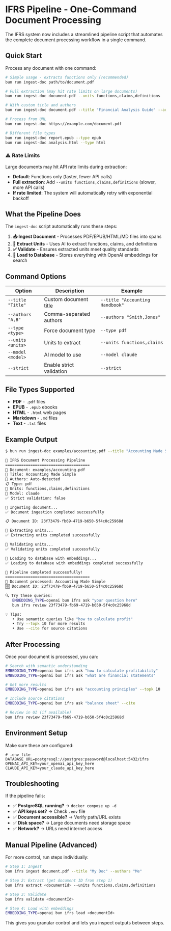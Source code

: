 # IFRS Pipeline - One-Command Document Processing

The IFRS system now includes a streamlined pipeline script that automates the complete document processing workflow in a single command.

## Quick Start

Process any document with one command:

```bash
# Simple usage - extracts functions only (recommended)
bun run ingest-doc path/to/document.pdf

# Full extraction (may hit rate limits on large documents)
bun run ingest-doc document.pdf --units functions,claims,definitions

# With custom title and authors
bun run ingest-doc document.pdf --title "Financial Analysis Guide" --authors "John Doe,Jane Smith"

# Process from URL
bun run ingest-doc https://example.com/document.pdf

# Different file types
bun run ingest-doc report.epub --type epub
bun run ingest-doc analysis.html --type html
```

### ⚠️ Rate Limits

Large documents may hit API rate limits during extraction:
- **Default**: Functions only (faster, fewer API calls)
- **Full extraction**: Add `--units functions,claims,definitions` (slower, more API calls)
- **If rate limited**: The system will automatically retry with exponential backoff

## What the Pipeline Does

The `ingest-doc` script automatically runs these steps:

1. **📥 Ingest Document** - Processes PDF/EPUB/HTML/MD files into spans
2. **🔧 Extract Units** - Uses AI to extract functions, claims, and definitions  
3. **✅ Validate** - Ensures extracted units meet quality standards
4. **💾 Load to Database** - Stores everything with OpenAI embeddings for search

## Command Options

| Option | Description | Example |
|--------|-------------|---------|
| `--title "Title"` | Custom document title | `--title "Accounting Handbook"` |
| `--authors "A,B"` | Comma-separated authors | `--authors "Smith,Jones"` |
| `--type <type>` | Force document type | `--type pdf` |
| `--units <units>` | Units to extract | `--units functions,claims` |
| `--model <model>` | AI model to use | `--model claude` |
| `--strict` | Enable strict validation | `--strict` |

## File Types Supported

- **PDF** - `.pdf` files
- **EPUB** - `.epub` ebooks  
- **HTML** - `.html` web pages
- **Markdown** - `.md` files
- **Text** - `.txt` files

## Example Output

```bash
$ bun run ingest-doc examples/accounting.pdf --title "Accounting Made Simple"

🚀 IFRS Document Processing Pipeline
=====================================
📄 Document: examples/accounting.pdf
📝 Title: Accounting Made Simple
👥 Authors: Auto-detected
📋 Type: pdf
🔧 Units: functions,claims,definitions
🤖 Model: claude
✅ Strict validation: false

🔄 Ingesting document...
✅ Document ingestion completed successfully

📋 Document ID: 23f73479-fb69-4719-b650-5f4c0c25968d

🔄 Extracting units...
✅ Extracting units completed successfully

🔄 Validating units...
✅ Validating units completed successfully

🔄 Loading to database with embeddings...
✅ Loading to database with embeddings completed successfully

🎉 Pipeline completed successfully!
=====================================
📄 Document processed: Accounting Made Simple
🆔 Document ID: 23f73479-fb69-4719-b650-5f4c0c25968d

🔍 Try these queries:
   EMBEDDING_TYPE=openai bun ifrs ask "your question here"
   bun ifrs review 23f73479-fb69-4719-b650-5f4c0c25968d

💡 Tips:
   • Use semantic queries like "how to calculate profit"
   • Try --topk 10 for more results
   • Use --cite for source citations
```

## After Processing

Once your document is processed, you can:

```bash
# Search with semantic understanding
EMBEDDING_TYPE=openai bun ifrs ask "how to calculate profitability"
EMBEDDING_TYPE=openai bun ifrs ask "what are financial statements"

# Get more results
EMBEDDING_TYPE=openai bun ifrs ask "accounting principles" --topk 10

# Include source citations  
EMBEDDING_TYPE=openai bun ifrs ask "balance sheet" --cite

# Review in UI (if available)
bun ifrs review 23f73479-fb69-4719-b650-5f4c0c25968d
```

## Environment Setup

Make sure these are configured:

```env
# .env file
DATABASE_URL=postgresql://postgres:password@localhost:5432/ifrs
OPENAI_API_KEY=your_openai_api_key_here
CLAUDE_API_KEY=your_claude_api_key_here
```

## Troubleshooting

If the pipeline fails:

- ✅ **PostgreSQL running?** → `docker compose up -d`
- ✅ **API keys set?** → Check `.env` file  
- ✅ **Document accessible?** → Verify path/URL exists
- ✅ **Disk space?** → Large documents need storage space
- ✅ **Network?** → URLs need internet access

## Manual Pipeline (Advanced)

For more control, run steps individually:

```bash
# Step 1: Ingest
bun ifrs ingest document.pdf --title "My Doc" --authors "Me"

# Step 2: Extract (get document ID from step 1)
bun ifrs extract <documentId> --units functions,claims,definitions

# Step 3: Validate
bun ifrs validate <documentId>

# Step 4: Load with embeddings
EMBEDDING_TYPE=openai bun ifrs load <documentId>
```

This gives you granular control and lets you inspect outputs between steps.